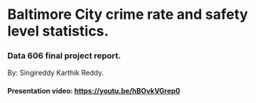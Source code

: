 # Baltimore City crime rate and safety level statistics.
### Data 606 final project report. 
By: Singireddy Karthik Reddy. 

#### Presentation video: https://youtu.be/hBOvkVGrep0
